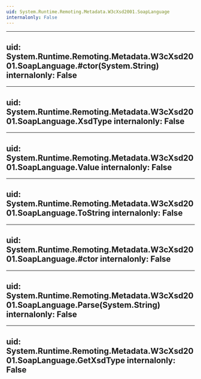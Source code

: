 ```yaml
---
uid: System.Runtime.Remoting.Metadata.W3cXsd2001.SoapLanguage
internalonly: False
---
```


---
uid: System.Runtime.Remoting.Metadata.W3cXsd2001.SoapLanguage.#ctor(System.String)
internalonly: False
---

---
uid: System.Runtime.Remoting.Metadata.W3cXsd2001.SoapLanguage.XsdType
internalonly: False
---

---
uid: System.Runtime.Remoting.Metadata.W3cXsd2001.SoapLanguage.Value
internalonly: False
---

---
uid: System.Runtime.Remoting.Metadata.W3cXsd2001.SoapLanguage.ToString
internalonly: False
---

---
uid: System.Runtime.Remoting.Metadata.W3cXsd2001.SoapLanguage.#ctor
internalonly: False
---

---
uid: System.Runtime.Remoting.Metadata.W3cXsd2001.SoapLanguage.Parse(System.String)
internalonly: False
---

---
uid: System.Runtime.Remoting.Metadata.W3cXsd2001.SoapLanguage.GetXsdType
internalonly: False
---
